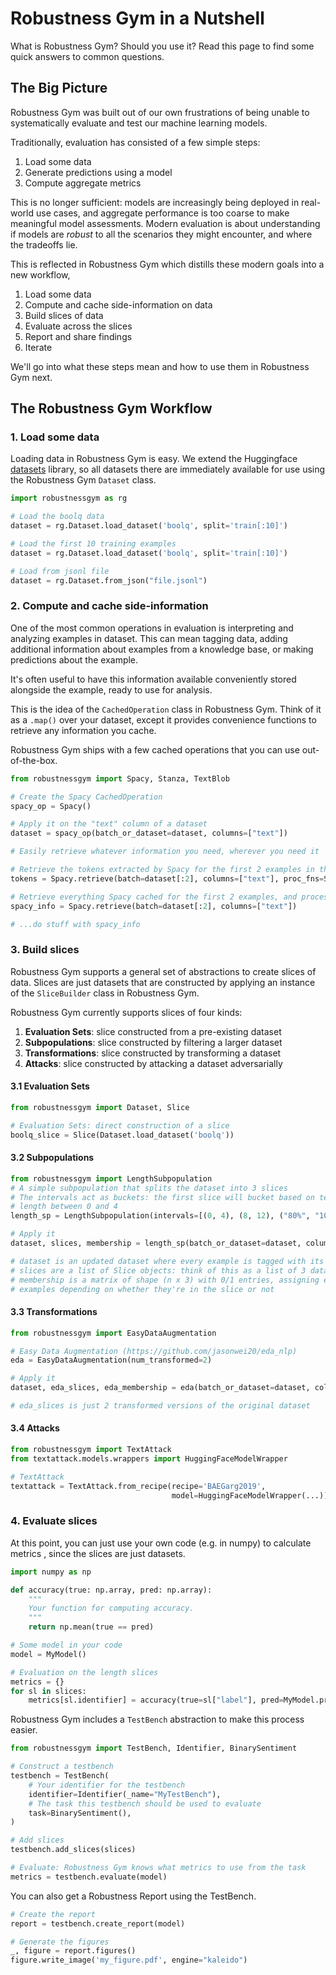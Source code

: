 Robustness Gym in a Nutshell
================================

What is Robustness Gym? Should you use it? Read this page to find some quick answers
 to common questions.


The Big Picture
--------------------

Robustness Gym was built out of our own frustrations of being unable to systematically
 evaluate and test our machine learning models. 
 
 Traditionally, evaluation has consisted of a few simple steps:
  1. Load some data
  2. Generate predictions using a model
  3. Compute aggregate metrics
  
 This is no longer sufficient: models are increasingly being deployed in real-world use 
 cases, and aggregate performance is too coarse to make meaningful model assessments. 
 Modern evaluation is about understanding if models are _robust_ to all the
  scenarios they might encounter, and where the tradeoffs lie.
 
 This is reflected in Robustness Gym which distills these modern goals
  into a new workflow,
 1. Load some data
 2. Compute and cache side-information on data 
 3. Build slices of data
 4. Evaluate across the slices
 5. Report and share findings
 6. Iterate

We'll go into what these steps mean and how to use them in Robustness Gym next.

The Robustness Gym Workflow
----------------------------

### 1. Load some data
Loading data in Robustness Gym is easy. We extend the Huggingface 
[datasets](https://github.com/huggingface/datasets) library, 
so all datasets there are immediately available for use using the Robustness Gym
 `Dataset` class.

```python
import robustnessgym as rg 

# Load the boolq data
dataset = rg.Dataset.load_dataset('boolq', split='train[:10]')

# Load the first 10 training examples
dataset = rg.Dataset.load_dataset('boolq', split='train[:10]')

# Load from jsonl file
dataset = rg.Dataset.from_json("file.jsonl")
```

### 2. Compute and cache side-information

One of the most common operations in evaluation is interpreting and analyzing
 examples in dataset. 
This can mean tagging data, adding additional information about examples from a
 knowledge base, or making predictions about the example.
 
 It's often useful to have this information available conveniently stored alongside
  the example, ready to use for analysis.
  
  This is the idea of the `CachedOperation` class in Robustness Gym. Think of it as a
   `.map()` over your dataset, except it provides convenience functions to retrieve
    any information you cache.
    
Robustness Gym ships with a few cached operations that you can use out-of-the-box. 

```python
from robustnessgym import Spacy, Stanza, TextBlob

# Create the Spacy CachedOperation
spacy_op = Spacy()

# Apply it on the "text" column of a dataset
dataset = spacy_op(batch_or_dataset=dataset, columns=["text"])

# Easily retrieve whatever information you need, wherever you need it

# Retrieve the tokens extracted by Spacy for the first 2 examples in the dataset
tokens = Spacy.retrieve(batch=dataset[:2], columns=["text"], proc_fns=Spacy.tokens)

# Retrieve everything Spacy cached for the first 2 examples, and process it yourself
spacy_info = Spacy.retrieve(batch=dataset[:2], columns=["text"])

# ...do stuff with spacy_info
```

### 3. Build slices
Robustness Gym supports a general set of
abstractions to create slices of data. Slices are just
datasets that are constructed by applying an instance of the `SliceBuilder` class
in Robustness Gym.
   
Robustness Gym currently supports slices of four kinds:
1. __Evaluation Sets__: slice constructed from a pre-existing dataset
2. __Subpopulations__: slice constructed by filtering a larger dataset
3. __Transformations__: slice constructed by transforming a dataset
4. __Attacks__: slice constructed by attacking a dataset adversarially

#### 3.1 Evaluation Sets
```python
from robustnessgym import Dataset, Slice

# Evaluation Sets: direct construction of a slice
boolq_slice = Slice(Dataset.load_dataset('boolq'))
```

#### 3.2 Subpopulations
```python
from robustnessgym import LengthSubpopulation
# A simple subpopulation that splits the dataset into 3 slices
# The intervals act as buckets: the first slice will bucket based on text with
# length between 0 and 4 
length_sp = LengthSubpopulation(intervals=[(0, 4), (8, 12), ("80%", "100%")])

# Apply it
dataset, slices, membership = length_sp(batch_or_dataset=dataset, columns=['text'])

# dataset is an updated dataset where every example is tagged with its slice
# slices are a list of Slice objects: think of this as a list of 3 datasets
# membership is a matrix of shape (n x 3) with 0/1 entries, assigning each of the n
# examples depending on whether they're in the slice or not 
```

#### 3.3 Transformations
```python
from robustnessgym import EasyDataAugmentation

# Easy Data Augmentation (https://github.com/jasonwei20/eda_nlp)
eda = EasyDataAugmentation(num_transformed=2)

# Apply it
dataset, eda_slices, eda_membership = eda(batch_or_dataset=dataset, columns=['text'])

# eda_slices is just 2 transformed versions of the original dataset
```
#### 3.4 Attacks
```python
from robustnessgym import TextAttack
from textattack.models.wrappers import HuggingFaceModelWrapper

# TextAttack
textattack = TextAttack.from_recipe(recipe='BAEGarg2019', 
                                    model=HuggingFaceModelWrapper(...))
```

### 4. Evaluate slices
At this point, you can just use your own code (e.g. in numpy) to calculate metrics
, since the slices are just datasets. 
  
```python
import numpy as np

def accuracy(true: np.array, pred: np.array):
    """
    Your function for computing accuracy.    
    """
    return np.mean(true == pred)

# Some model in your code
model = MyModel()

# Evaluation on the length slices
metrics = {}
for sl in slices:
    metrics[sl.identifier] = accuracy(true=sl["label"], pred=MyModel.predict(sl['text']))
```

Robustness Gym includes a `TestBench` abstraction to make this process easier.

```python
from robustnessgym import TestBench, Identifier, BinarySentiment

# Construct a testbench
testbench = TestBench(
    # Your identifier for the testbench
    identifier=Identifier(_name="MyTestBench"),
    # The task this testbench should be used to evaluate 
    task=BinarySentiment(),
)

# Add slices
testbench.add_slices(slices)

# Evaluate: Robustness Gym knows what metrics to use from the task
metrics = testbench.evaluate(model)
```

You can also get a Robustness Report using the TestBench.

```python
# Create the report
report = testbench.create_report(model)

# Generate the figures
_, figure = report.figures()
figure.write_image('my_figure.pdf', engine="kaleido")
```